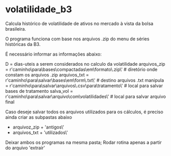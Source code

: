 # volatilidade_b3
Calcula histórico de volatilidade de ativos no mercado à vista da bolsa brasileira. 

O programa funciona com base nos arquivos .zip do menu de séries históricas da B3.

É necessário informar as informações abaixo:

D = dias-uteis a serem considerados no calculo da volatilidade
arquivos_zip = r'caminho\\para\\bases\\compactadas\\em\\formato\\.zip\\' # diretório onde constam os arquivos .zip
arquivos_txt = r'caminho\\para\salvar\\bases\em\\form\\.txt\\' # destino arquivos .txt
manipula = r'caminho\\para\\salvar\\arquivos\\.csv\\para\tratamento\\' # local para salvar bases de tratamento
salva_vol = r'caminho\\para\\salvar\\arquivo\\com\volatilidades\\' # local para salvar arquivo final

Caso deseje salvar todos os arquivos utilizados para os cálculos, é preciso ainda criar as subpastas abaixo

- arquivoz_zip + 'antigos\\'
- arquivos_txt + 'utilizados\\'

Deixar ambos os programas na mesma pasta; Rodar rotina apenas a partir do arquivo 'extrair'
